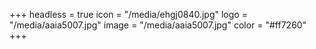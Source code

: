 +++
headless = true
icon = "/media/ehgj0840.jpg"
logo = "/media/aaia5007.jpg"
image = "/media/aaia5007.jpg"
color = "#ff7260"
+++
